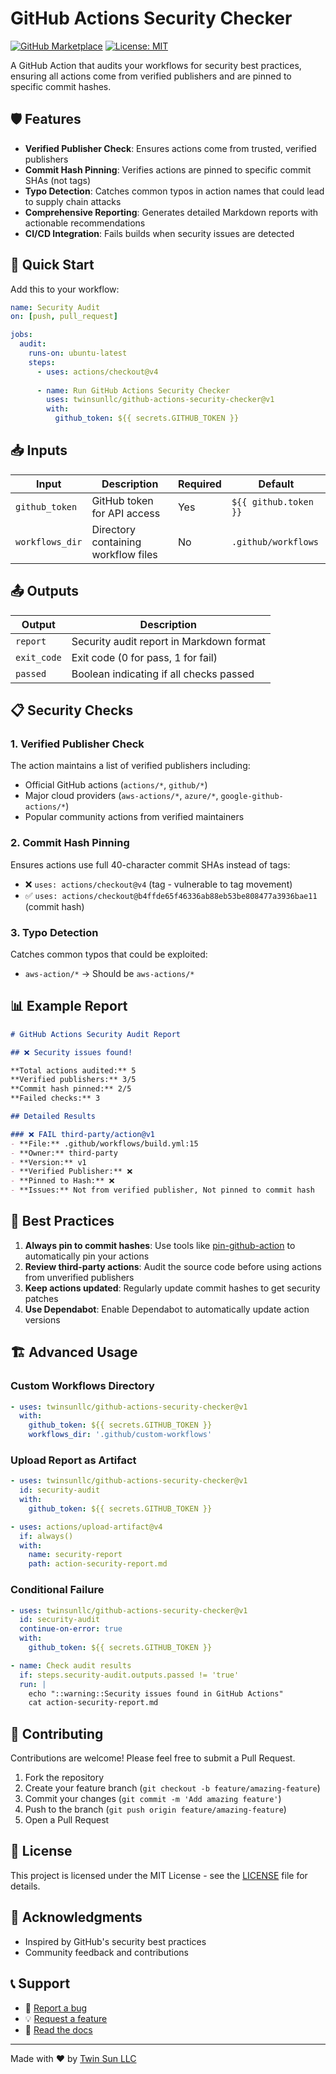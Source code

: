 # GitHub Actions Security Checker

[![GitHub Marketplace](https://img.shields.io/badge/Marketplace-GitHub%20Actions%20Security%20Checker-blue?logo=github)](https://github.com/marketplace/actions/github-actions-security-checker)
[![License: MIT](https://img.shields.io/badge/License-MIT-yellow.svg)](https://opensource.org/licenses/MIT)

A GitHub Action that audits your workflows for security best practices, ensuring all actions come from verified publishers and are pinned to specific commit hashes.

## 🛡️ Features

- **Verified Publisher Check**: Ensures actions come from trusted, verified publishers
- **Commit Hash Pinning**: Verifies actions are pinned to specific commit SHAs (not tags)
- **Typo Detection**: Catches common typos in action names that could lead to supply chain attacks
- **Comprehensive Reporting**: Generates detailed Markdown reports with actionable recommendations
- **CI/CD Integration**: Fails builds when security issues are detected

## 🚀 Quick Start

Add this to your workflow:

```yaml
name: Security Audit
on: [push, pull_request]

jobs:
  audit:
    runs-on: ubuntu-latest
    steps:
      - uses: actions/checkout@v4
      
      - name: Run GitHub Actions Security Checker
        uses: twinsunllc/github-actions-security-checker@v1
        with:
          github_token: ${{ secrets.GITHUB_TOKEN }}
```

## 📥 Inputs

| Input | Description | Required | Default |
|-------|-------------|----------|---------|
| `github_token` | GitHub token for API access | Yes | `${{ github.token }}` |
| `workflows_dir` | Directory containing workflow files | No | `.github/workflows` |

## 📤 Outputs

| Output | Description |
|--------|-------------|
| `report` | Security audit report in Markdown format |
| `exit_code` | Exit code (0 for pass, 1 for fail) |
| `passed` | Boolean indicating if all checks passed |

## 📋 Security Checks

### 1. Verified Publisher Check
The action maintains a list of verified publishers including:
- Official GitHub actions (`actions/*`, `github/*`)
- Major cloud providers (`aws-actions/*`, `azure/*`, `google-github-actions/*`)
- Popular community actions from verified maintainers

### 2. Commit Hash Pinning
Ensures actions use full 40-character commit SHAs instead of tags:
- ❌ `uses: actions/checkout@v4` (tag - vulnerable to tag movement)
- ✅ `uses: actions/checkout@b4ffde65f46336ab88eb53be808477a3936bae11` (commit hash)

### 3. Typo Detection
Catches common typos that could be exploited:
- `aws-action/*` → Should be `aws-actions/*`

## 📊 Example Report

```markdown
# GitHub Actions Security Audit Report

## ❌ Security issues found!

**Total actions audited:** 5
**Verified publishers:** 3/5
**Commit hash pinned:** 2/5
**Failed checks:** 3

## Detailed Results

### ❌ FAIL third-party/action@v1
- **File:** .github/workflows/build.yml:15
- **Owner:** third-party
- **Version:** v1
- **Verified Publisher:** ❌
- **Pinned to Hash:** ❌
- **Issues:** Not from verified publisher, Not pinned to commit hash
```

## 🔧 Best Practices

1. **Always pin to commit hashes**: Use tools like [pin-github-action](https://github.com/mheap/pin-github-action) to automatically pin your actions
2. **Review third-party actions**: Audit the source code before using actions from unverified publishers
3. **Keep actions updated**: Regularly update commit hashes to get security patches
4. **Use Dependabot**: Enable Dependabot to automatically update action versions

## 🏗️ Advanced Usage

### Custom Workflows Directory

```yaml
- uses: twinsunllc/github-actions-security-checker@v1
  with:
    github_token: ${{ secrets.GITHUB_TOKEN }}
    workflows_dir: '.github/custom-workflows'
```

### Upload Report as Artifact

```yaml
- uses: twinsunllc/github-actions-security-checker@v1
  id: security-audit
  with:
    github_token: ${{ secrets.GITHUB_TOKEN }}

- uses: actions/upload-artifact@v4
  if: always()
  with:
    name: security-report
    path: action-security-report.md
```

### Conditional Failure

```yaml
- uses: twinsunllc/github-actions-security-checker@v1
  id: security-audit
  continue-on-error: true
  with:
    github_token: ${{ secrets.GITHUB_TOKEN }}

- name: Check audit results
  if: steps.security-audit.outputs.passed != 'true'
  run: |
    echo "::warning::Security issues found in GitHub Actions"
    cat action-security-report.md
```

## 🤝 Contributing

Contributions are welcome! Please feel free to submit a Pull Request.

1. Fork the repository
2. Create your feature branch (`git checkout -b feature/amazing-feature`)
3. Commit your changes (`git commit -m 'Add amazing feature'`)
4. Push to the branch (`git push origin feature/amazing-feature`)
5. Open a Pull Request

## 📄 License

This project is licensed under the MIT License - see the [LICENSE](LICENSE) file for details.

## 🙏 Acknowledgments

- Inspired by GitHub's security best practices
- Community feedback and contributions

## 📞 Support

- 🐛 [Report a bug](https://github.com/twinsunllc/github-actions-security-checker/issues)
- 💡 [Request a feature](https://github.com/twinsunllc/github-actions-security-checker/issues)
- 📖 [Read the docs](https://github.com/twinsunllc/github-actions-security-checker/wiki)

---

Made with ❤️ by [Twin Sun LLC](https://github.com/twinsunllc)